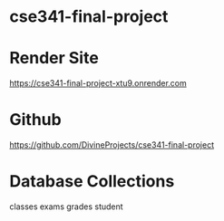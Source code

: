 # cse341-final-project

# Render Site
 https://cse341-final-project-xtu9.onrender.com

# Github
https://github.com/DivineProjects/cse341-final-project

# Database Collections
classes
exams
grades
student